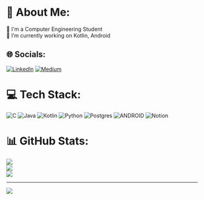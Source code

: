 # 💫 About Me:
🌱 I'm a Computer Engineering Student<br>🔭 I’m currently working on Kotlin, Android<br>


## 🌐 Socials:
[![LinkedIn](https://img.shields.io/badge/LinkedIn-%230077B5.svg?logo=linkedin&logoColor=white)](https://linkedin.com/in/ozge-alma/) [![Medium](https://img.shields.io/badge/Medium-12100E?logo=medium&logoColor=white)](https://medium.com/@ozgeealma) 


# 💻 Tech Stack:
![C](https://img.shields.io/badge/c-%2300599C.svg?style=for-the-badge&logo=c&logoColor=white) ![Java](https://img.shields.io/badge/java-%23ED8B00.svg?style=for-the-badge&logo=java&logoColor=white) ![Kotlin](https://img.shields.io/badge/kotlin-%230095D5.svg?style=for-the-badge&logo=kotlin&logoColor=white) ![Python](https://img.shields.io/badge/python-3670A0?style=for-the-badge&logo=python&logoColor=ffdd54) ![Postgres](https://img.shields.io/badge/postgres-%23316192.svg?style=for-the-badge&logo=postgresql&logoColor=white) ![ANDROID](https://img.shields.io/badge/android-%2320232a.svg?style=for-the-badge&logo=android&logoColor=%a4c639) ![Notion](https://img.shields.io/badge/Notion-%23000000.svg?style=for-the-badge&logo=notion&logoColor=white)


# 📊 GitHub Stats:
![](https://github-readme-stats.vercel.app/api?username=ozgealma&theme=city_light&hide_border=false&include_all_commits=false&count_private=true)<br/>
![](https://github-readme-streak-stats.herokuapp.com/?user=ozgealma&theme=city_light&hide_border=false)<br/>
![](https://github-readme-stats.vercel.app/api/top-langs/?username=ozgealma&theme=city_light&hide_border=false&include_all_commits=false&count_private=true&layout=compact)

---

[![](https://visitcount.itsvg.in/api?id=ozgealma&icon=0&color=1)](https://visitcount.itsvg.in)

<!-- Proudly created with GPRM ( https://gprm.itsvg.in ) -->

